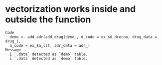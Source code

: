 # vectorization works inside and outside the function

    Code
      demo <- add_adr(add_drug(demo_, d_code = ex_$d_drecno, drug_data = drug_),
      a_code = ex_$a_llt, adr_data = adr_)
    Message
      i `.data` detected as `demo` table.
      i `.data` detected as `demo` table.

